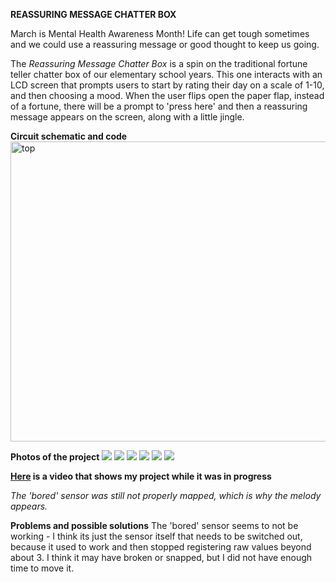 **REASSURING MESSAGE CHATTER BOX**

March is Mental Health Awareness Month! Life can get tough sometimes and we could use a reassuring message or good thought to keep us going. 

The *Reassuring Message Chatter Box* is a spin on the traditional fortune teller chatter box of our elementary school years. This one interacts with an LCD screen that prompts users to start by rating their day on a scale of 1-10, and then choosing a mood. When the user flips open the paper flap, instead of a fortune, there will be a prompt to 'press here' and then a reassuring message appears on the screen, along with a little jingle.

**Circuit schematic and code**
<img src="midtermSchematic" alt="top" width="640" height="480">

**Photos of the project**
![](midterm6.JPG)
![](midterm5.JPG)
![](midterm4.JPG)
![](midterm3.JPG)
![](midterm2.JPG)
![](midterm1.JPG)


**[Here](https://youtu.be/LRDFwVQERRk) is a video that shows my project while it was in progress**

*The 'bored' sensor was still not properly mapped, which is why the melody appears.*


**Problems and possible solutions**
The 'bored' sensor seems to not be working - I think its just the sensor itself that needs to be switched out, because it used to work and then stopped registering raw values beyond about 3. I think it may have broken or snapped, but I did not have enough time to move it. 
